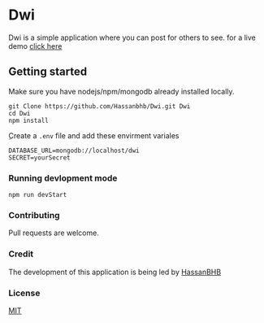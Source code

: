 # Dwi

Dwi is a simple application where you can post for others to see.
for a live demo [click here](https://dwi-talk.herokuapp.com/)

## Getting started

Make sure you have nodejs/npm/mongodb already installed locally.

```terminal
git Clone https://github.com/Hassanbhb/Dwi.git Dwi
cd Dwi
npm install
```

ِCreate a `.env` file and add these envirment variales

```
DATABASE_URL=mongodb://localhost/dwi
SECRET=yourSecret
```

### Running devlopment mode

```javasjcript
npm run devStart
```

### Contributing

Pull requests are welcome.

### Credit

The development of this application is being led by [HassanBHB](https://github.com/Hassanbhb)

### License

[MIT](https://choosealicense.com/licenses/mit/)
